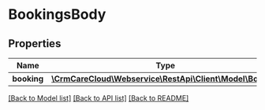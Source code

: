 # BookingsBody

## Properties
Name | Type | Description | Notes
------------ | ------------- | ------------- | -------------
**booking** | [**\CrmCareCloud\Webservice\RestApi\Client\Model\Booking**](Booking.md) |  | 

[[Back to Model list]](../../README.md#documentation-for-models) [[Back to API list]](../../README.md#documentation-for-api-endpoints) [[Back to README]](../../README.md)

